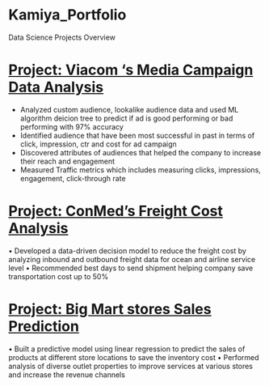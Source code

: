 # Kamiya_Portfolio
Data Science Projects Overview

# [Project: Viacom ‘s Media Campaign Data Analysis](https://ktr8.github.io/Kamiya_Portfolio/)
- Analyzed custom audience, lookalike audience data and used ML algorithm deicion tree to predict if ad is good performing or bad performing with 97% accuracy
- Identified audience that have been most successful in past in terms of click, impression, ctr and cost for ad campaign
- Discovered attributes of audiences that helped the company to increase their reach and engagement 
- Measured Traffic metrics which includes measuring clicks, impressions, engagement, click-through rate 

# [Project: ConMed’s Freight Cost Analysis](https://ktr8.github.io/Kamiya_Portfolio/)
• Developed a data-driven decision model to reduce the freight cost by analyzing inbound and outbound freight data for ocean and airline service level
• Recommended best days to send shipment helping company save transportation cost up to 50%

# [Project: Big Mart stores Sales Prediction](https://ktr8.github.io/Kamiya_Portfolio/)
• Built a predictive model using linear regression to predict the sales of products at different store locations to save the inventory cost
• Performed analysis of diverse outlet properties to improve services at various stores and increase the revenue channels
